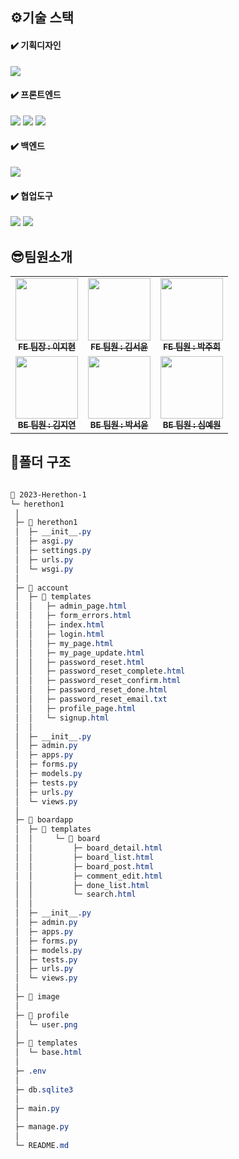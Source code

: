 ## ⚙️기술 스택

#### ✔️ 기획디자인
<img src="https://img.shields.io/badge/figma-F24E1E?style=for-the-badge&logo=figma&logoColor=white">

#### ✔️ 프론트엔드
<img src="https://img.shields.io/badge/html5-E34F26?style=for-the-badge&logo=html5&logoColor=white"> <img src="https://img.shields.io/badge/css3-1572B6?style=for-the-badge&logo=css3&logoColor=white"> <img src="https://img.shields.io/badge/javascript-F7DF1E?style=for-the-badge&logo=javascript&logoColor=black">

#### ✔️ 백엔드
<img src="https://img.shields.io/badge/django-092E20?style=for-the-badge&logo=django&logoColor=white">

#### ✔️ 협업도구
<img src="https://img.shields.io/badge/github-181717?style=for-the-badge&logo=github&logoColor=white">
<img src="https://img.shields.io/badge/git-F05032?style=for-the-badge&logo=git&logoColor=white">

## 😎팀원소개
<table>
  <tbody>
    <tr>
      <td align="center"><a href="https://github.com/SurfingLouis"><img src="https://avatars.githubusercontent.com/u/113294984?v=4" width="100px;" alt=""/><br /><sub><b>FE 팀장 : 이지현</b></sub></a><br /></td>
      <td align="center"><a href="https://github.com/pookey1104"><img src="https://avatars.githubusercontent.com/u/90364700?v=4" width="100px;" alt=""/><br /><sub><b>FE 팀원 : 김서윤</b></sub></a><br /></td>
      <td align="center"><a href="https://github.com/pjh402941"><img src="https://avatars.githubusercontent.com/u/104891747?v=4" width="100px;" alt=""/><br /><sub><b>FE 팀원 : 박주희</b></sub></a><br /></td>
     <tr/>
      <td align="center"><a href="https://github.com/kimjy01"><img src="https://avatars.githubusercontent.com/u/115777730?v=4" width="100px;" alt=""/><br /><sub><b>BE 팀원 : 김지연</b></sub></a><br /></td>
      <td align="center"><a href="https://github.com/fjqmqjrm"><img src="https://avatars.githubusercontent.com/u/126189239?v=4" width="100px;" alt=""/><br /><sub><b>BE 팀원 : 박서윤</b></sub></a><br /></td>
      <td align="center"><a href="https://github.com/y-won1209"><img src="https://avatars.githubusercontent.com/u/127853111?v=4" width="100px;" alt=""/><br /><sub><b>BE 팀원 : 심예원</b></sub></a><br /></td>
    </tr>
  </tbody>
</table>

## 📂폴더 구조
```css

📂 2023-Herethon-1
└─ herethon1
 │
 ├─ 📂 herethon1
 │  ├─ __init__.py
 │  ├─ asgi.py
 │  ├─ settings.py
 │  ├─ urls.py
 │  └─ wsgi.py
 │
 ├─ 📂 account
 │  ├─ 📂 templates
 │  │	├─ admin_page.html
 │  │	├─ form_errors.html
 │  │	├─ index.html
 │  │	├─ login.html
 │  │	├─ my_page.html
 │  │	├─ my_page_update.html
 │  │	├─ password_reset.html
 │  │	├─ password_reset_complete.html
 │  │	├─ password_reset_confirm.html
 │  │	├─ password_reset_done.html
 │  │	├─ password_reset_email.txt
 │  │	├─ profile_page.html
 │  │	└─ signup.html
 │  │
 │  ├─ __init__.py
 │  ├─ admin.py
 │  ├─ apps.py
 │  ├─ forms.py
 │  ├─ models.py
 │  ├─ tests.py
 │  ├─ urls.py
 │  └─ views.py
 │
 ├─ 📂 boardapp
 │  ├─ 📂 templates
 │  │	  └─ 📂 board
 │  │	 	  ├─ board_detail.html
 │  │	 	  ├─ board_list.html
 │  │	 	  ├─ board_post.html
 │  │	 	  ├─ comment_edit.html
 │  │	 	  ├─ done_list.html
 │  │	 	  └─ search.html
 │  │
 │  ├─ __init__.py
 │  ├─ admin.py
 │  ├─ apps.py
 │  ├─ forms.py
 │  ├─ models.py
 │  ├─ tests.py
 │  ├─ urls.py
 │  └─ views.py
 │
 ├─ 📂 image
 │
 ├─ 📂 profile
 │  └─ user.png
 │
 ├─ 📂 templates
 │  └─ base.html
 │
 ├─ .env
 │
 ├─ db.sqlite3
 │
 ├─ main.py
 │
 ├─ manage.py
 │
 └─ README.md

```
